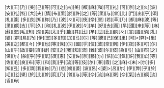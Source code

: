 [大][王][乃] [美][己][等][可][之][古][美] [都][麻][和][可][礼] [可][奈][之][久][波][安][礼][特] [大][夫] [情][布][里][於][許][之] [等][里][与][曽][比] [門][出][乎][須][礼][婆] [多][良][知][祢][乃] [波][々][可][伎][奈][埿] [若][草][乃] [都][麻][波][等][里][都][吉] [平][久] [和][礼][波][伊][波][々][牟] [好][去][而] [早][還][来][等] [麻][蘇][埿][毛][知] [奈][美][太][乎][能][其][比] [牟][世][比][都][々] [言][語][須][礼][婆] [群][鳥][乃] [伊][埿][多][知][加][弖][尓] [等][騰][己][保][里] [可]<[弊]>[里][美][之][都][々] [伊][也][等][保][尓] [國][乎][伎][波][奈][例] [伊][夜][多][可][尓] [山][乎][故][要][須][疑] [安][之][我][知][流] [難][波][尓][伎][為][弖] [由][布][之][保][尓] [船][乎][宇][氣][須][恵] [安][佐][奈][藝][尓] [倍][牟][氣][許][我][牟][等] [佐][毛][良][布][等] [和][我][乎][流][等][伎][尓] [春][霞] [之][麻]<[未]>[尓][多][知][弖] [多][頭][我][祢][乃] [悲][鳴][婆] [波][呂]<[婆]>[呂][尓] [伊][弊][乎][於][毛][比][埿] [於][比][曽][箭][乃] [曽][与][等][奈][流][麻][埿] [奈][氣][吉][都][流][香][母]

